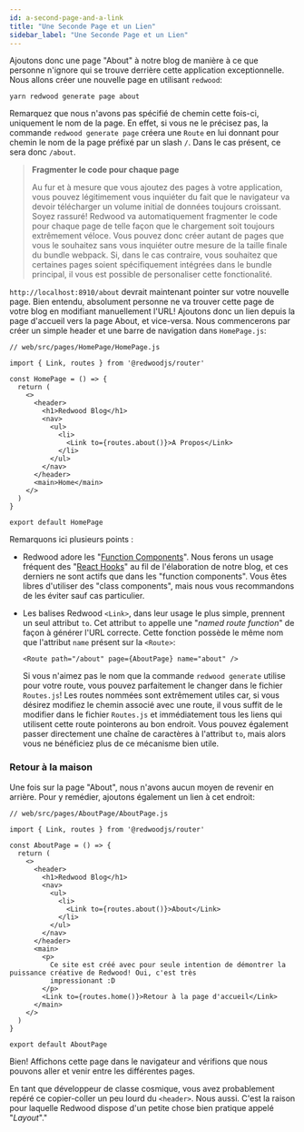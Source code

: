 ```yaml
---
id: a-second-page-and-a-link
title: "Une Seconde Page et un Lien"
sidebar_label: "Une Seconde Page et un Lien"
---
```


Ajoutons donc une page "About" à notre blog de manière à ce que personne n'ignore qui se trouve derrière cette application exceptionnelle. Nous allons créer une nouvelle page en utilisant `redwood`:

    yarn redwood generate page about

Remarquez que nous n'avons pas spécifié de chemin cette fois-ci, uniquement le nom de la page. En effet, si vous ne le précisez pas, la commande `redwood generate page` créera une `Route` en lui donnant pour chemin le nom de la page préfixé par un slash `/`. Dans le cas présent, ce sera donc `/about`. 

> **Fragmenter le code pour chaque page**
>
> Au fur et à mesure que vous ajoutez des pages à votre application, vous pouvez légitimement vous inquiéter du fait que le navigateur va devoir télécharger un volume initial de données toujours croissant. Soyez rassuré! Redwood va automatiquement fragmenter le code pour chaque page de telle façon que le chargement soit toujours extrêmement véloce. Vous pouvez donc créer autant de pages que vous le souhaitez sans vous inquiéter outre mesure de la taille finale du bundle webpack. Si, dans le cas contraire, vous souhaitez que certaines pages soient spécifiquement intégrées dans le bundle principal, il vous est possible de personaliser cette fonctionalité.

`http://localhost:8910/about` devrait maintenant pointer sur votre nouvelle page. Bien entendu, absolument personne ne va trouver cette page de votre blog en modifiant manuellement l'URL! Ajoutons donc un lien depuis la page d'accueil vers la page About, et vice-versa. Nous commencerons par créer un simple header et une barre de navigation dans `HomePage.js`:

```javascript{3,7-19}
// web/src/pages/HomePage/HomePage.js

import { Link, routes } from '@redwoodjs/router'

const HomePage = () => {
  return (
    <>
      <header>
        <h1>Redwood Blog</h1>
        <nav>
          <ul>
            <li>
              <Link to={routes.about()}>A Propos</Link>
            </li>
          </ul>
        </nav>
      </header>
      <main>Home</main>
    </>
  )
}

export default HomePage
```

Remarquons ici plusieurs points :

- Redwood adore les "[Function Components](https://www.robinwieruch.de/react-function-component)". Nous ferons un usage fréquent des "[React Hooks](https://reactjs.org/docs/hooks-intro.html)" au fil de l'élaboration de notre blog, et ces derniers ne sont actifs que dans les "function components". Vous êtes libres d'utiliser des "class components", mais nous vous recommandons de les éviter sauf cas particulier.
- Les balises Redwood `<Link>`, dans leur usage le plus simple, prennent un seul attribut `to`. Cet attribut `to` appelle une "_named route function_" de façon à générer l'URL correcte. Cette fonction possède le même nom que l'attribut `name` présent sur la `<Route>`:

  `<Route path="/about" page={AboutPage} name="about" />`

  Si vous n'aimez pas le nom que la commande `redwood generate` utilise pour votre route, vous pouvez parfaitement le changer dans le fichier `Routes.js`! Les routes nommées sont extrêmement utiles car, si vous désirez modifiez le chemin associé avec une route, il vous suffit de le modifier dans le fichier `Routes.js` et immédiatement tous les liens qui utilisent cette route pointerons au bon endroit. Vous pouvez également passer directement une chaîne de caractères à l'attribut `to`, mais alors vous ne bénéficiez plus de ce mécanisme bien utile. 

### Retour à la maison

Une fois sur la page "About", nous n'avons aucun moyen de revenir en arrière. Pour y remédier, ajoutons également un lien à cet endroit:

```javascript{3,7-25}
// web/src/pages/AboutPage/AboutPage.js

import { Link, routes } from '@redwoodjs/router'

const AboutPage = () => {
  return (
    <>
      <header>
        <h1>Redwood Blog</h1>
        <nav>
          <ul>
            <li>
              <Link to={routes.about()}>About</Link>
            </li>
          </ul>
        </nav>
      </header>
      <main>
        <p>
          Ce site est créé avec pour seule intention de démontrer la puissance créative de Redwood! Oui, c'est très 
          impressionant :D
        </p>
        <Link to={routes.home()}>Retour à la page d'accueil</Link>
      </main>
    </>
  )
}

export default AboutPage
```

Bien! Affichons cette page dans le navigateur and vérifions que nous pouvons aller et venir entre les différentes pages.

En tant que développeur de classe cosmique, vous avez probablement repéré ce copier-coller un peu lourd du `<header>`. Nous aussi. C'est la raison pour laquelle Redwood dispose d'un petite chose bien pratique appelé "_Layout_"."

